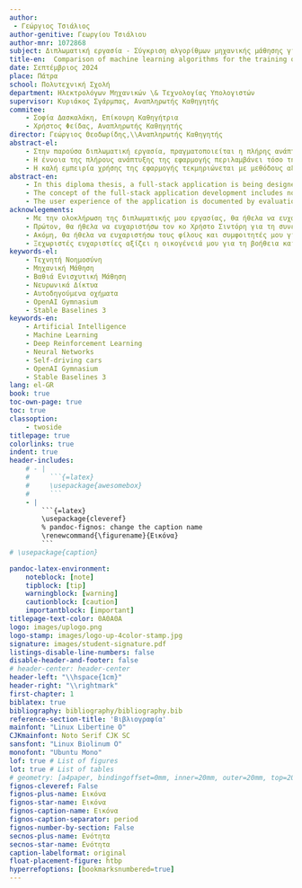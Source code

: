 ```yaml
---
author:
 - Γεώργιος Τσιάλιος
author-genitive: Γεωργίου Τσιάλιου
author-mnr: 1072868
subject: Διπλωματική εργασία - Σύγκριση αλγορίθμων μηχανικής μάθησης για την εκπαίδευση ευφυών πρακτόρων σε περιβάλλον παιχνιδιού
title-en:  Comparison of machine learning algorithms for the training of intelligent agents in a game environment
date: Σεπτέμβριος 2024
place: Πάτρα
school: Πολυτεχνική Σχολή
department: Ηλεκτρολόγων Μηχανικών \& Τεχνολογίας Υπολογιστών
supervisor: Κυριάκος Σγάρμπας, Αναπληρωτής Καθηγητής
commitee:
    - Σοφία Δασκαλάκη, Επίκουρη Καθηγήτρια
    - Χρήστος Φείδας, Αναπληρωτής Καθηγητής
director: Γεώργιος Θεοδωρίδης,\\Αναπληρωτής Καθηγητής
abstract-el:
    - Στην παρούσα διπλωματική εργασία, πραγματοποιείται η πλήρης ανάπτυξη μίας εφαρμογής, με σκοπό τον χρονοπρογραμματισμό της εργασίας σε μεγάλες επιχειρήσεις. Στα πλαίσια της εργασίας αυτής, γίνεται ειδική μνεία στην επιστήμη της Αλληλεπίδρασης Ανθρώπου - Υπολογιστή και, ιδιαίτερα, στους κανόνες που διέπουν τον ανθρωποκεντρικό σχεδιασμό μίας εφαρμογής. Επιπλέον, εφαρμόζεται η τεχνική του Γραμμικού Προγραμματισμού, για την κατάρτιση του αλγορίθμου χρονοπρογραμματισμού εργασίας.
    - Η έννοια της πλήρους ανάπτυξης της εφαρμογής περιλαμβάνει τόσο την ανάλυση απαιτήσεων και τη σχεδίαση της γραφικής διεπαφής, όσο και την υλοποίησή της σε μία μορφή λειτουργικού προϊόντος, το οποίο θέτει σε προτεραιότητα την καλή εμπειρία χρήστη και την ευχρηστία.
    - Η καλή εμπειρία χρήσης της εφαρμογής τεκμηριώνεται με μεθόδους αξιολόγησης του ανθρωποκεντρικού σχεδιασμού καθ' όλη τη διάρκεια της ανάπτυξής της. Με την ολοκλήρωση της εργασίας, προκύπτει ένα προϊόν που καθιστά την καθημερινότητα των εργαζομένων μίας μεγάλης επιχείρησης ευκολότερη, αυτοματοποιώντας τις διαδικασίες που αφορούν τον προγραμματισμό της εργασίας, σε έναν κόσμο που μετασχηματίζεται ολοένα και ταχύτερα στην ψηφιακή εποχή.
abstract-en:
    - In this diploma thesis, a full-stack application is being designed and developed, with the aim of supporting the work scheduling of large enterprises. In this context, a special mention is made in the science of Human - Computer Interaction and, more specifically, in the rules that govern the human-centered design of an application. Furthermore, it is the Linear Programming technique that is being employed, so as to develop the algorithm of the automatic shift scheduling.
    - The concept of the full-stack application development includes not only the requirement analysis and the user interface design, but also its implementation to a form of an operating product, that prioritizes the best user experience and usability.
    - The user experience of the application is documented by evaluation methods of the human-centered design framework, throughout the period of its design. Completing this thesis, results in a product that makes the daily life of a large enterprise's employees easier, by automating the work scheduling processes, in a world that is transforming ever faster to the digital era.
acknowlegements:
    - Με την ολοκλήρωση της διπλωματικής μου εργασίας, θα ήθελα να ευχαριστήσω θερμά όλους, όσοι με βοήθησαν, με καθοδήγησαν και με στήριξαν καθ' όλη τη διάρκεια της ακαδημαϊκής μου πορείας μέχρι σήμερα.
    - Πρώτον, θα ήθελα να ευχαριστήσω τον κο Χρήστο Σιντόρη για τη συνεχή του βοήθεια και ενασχόληση κατά την εκπόνηση της εργασίας μου. Επίσης, θα ήθελα να ευχαριστήσω τον κο Νικόλαο Αβούρη για το εξαιρετικό του έργο, μιας και τα μαθήματά του ήταν πηγή έμπνευσης για εμένα από το πρώτο κιόλας έτος. Ευχαριστώ την κα Σοφία Δασκαλάκη και τον κο Χρήστο Βαλουξή, για τη βοήθειά τους σε θέματα Γραμμικής Βελτιστοποίησης.
    - Ακόμη, θα ήθελα να ευχαριστήσω τους φίλους και συμφοιτητές μου για τη συνεχή συμπαράσταση. Ιδιαίτερα, ευχαριστώ τον φίλο και εξαιρετικό, πλέον, συνάδελφο, Γεώργιο Τσιάλιο, για την υπέροχη συνεργασία αυτά τα χρόνια, που μου έμαθε να αγαπώ την ομαδικότητα.
    - Ξεχωριστές ευχαριστίες αξίζει η οικογένειά μου για τη βοήθεια και τη στήριξη που μου προσφέρουν συνεχώς. Ευχαριστώ ιδιαίτερα τη μητέρα μου, Χρύσα, και όλο το προσωπικό του [The Y Hotel](https://www.theyhotel.gr/) για την έμπνευση που μου προσέφεραν επί του θέματος της εργασίας μου.
keywords-el:
    - Τεχνητή Νοημοσύνη
    - Μηχανική Μάθηση
    - Βαθιά Ενισχυτική Μάθηση
    - Νευρωνικά Δίκτυα
    - Αυτοδηγούμενα οχήματα
    - OpenAI Gymnasium
    - Stable Baselines 3
keywords-en:
    - Artificial Intelligence
    - Machine Learning
    - Deep Reinforcement Learning
    - Neural Networks
    - Self-driving cars
    - OpenAI Gymnasium
    - Stable Baselines 3
lang: el-GR
book: true
toc-own-page: true
toc: true
classoption:
    - twoside
titlepage: true
colorlinks: true
indent: true
header-includes:
    # - |
    #     ```{=latex}
    #     \usepackage{awesomebox}
    #     ```
    - |
        ```{=latex}
        \usepackage{cleveref}
        % pandoc-fignos: change the caption name
        \renewcommand{\figurename}{Εικόνα}
        ```
# \usepackage{caption}

pandoc-latex-environment:
    noteblock: [note]
    tipblock: [tip]
    warningblock: [warning]
    cautionblock: [caution]
    importantblock: [important]
titlepage-text-color: 0A0A0A
logo: images/uplogo.png
logo-stamp: images/logo-up-4color-stamp.jpg
signature: images/student-signature.pdf
listings-disable-line-numbers: false
disable-header-and-footer: false
# header-center: header-center
header-left: "\\hspace{1cm}"
header-right: "\\rightmark"
first-chapter: 1
biblatex: true
bibliography: bibliography/bibliography.bib
reference-section-title: 'Βιβλιογραφία'
mainfont: "Linux Libertine O"
CJKmainfont: Noto Serif CJK SC
sansfont: "Linux Biolinum O"
monofont: "Ubuntu Mono"
lof: true # List of figures
lot: true # List of tables
# geometry: [a4paper, bindingoffset=0mm, inner=20mm, outer=20mm, top=20mm, bottom=20mm] # See https://ctan.org/pkg/geometry for more options
fignos-cleveref: False
fignos-plus-name: Εικόνα
fignos-star-name: Εικόνα
fignos-caption-name: Εικόνα
fignos-caption-separator: period
fignos-number-by-section: False
secnos-plus-name: Ενότητα
secnos-star-name: Ενότητα
caption-labelformat: original
float-placement-figure: htbp
hyperrefoptions: [bookmarksnumbered=true]
---
```


